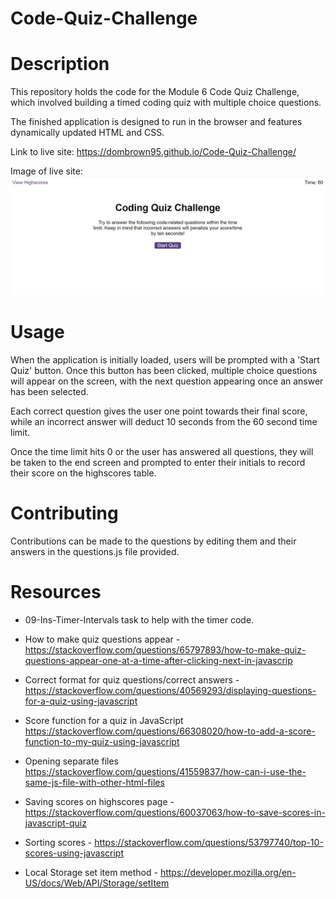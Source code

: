 # Code-Quiz-Challenge

# Description

This repository holds the code for the Module 6 Code Quiz Challenge, which involved building a timed coding quiz with multiple choice questions.

The finished application is designed to run in the browser and features dynamically updated HTML and CSS.

Link to live site: https://dombrown95.github.io/Code-Quiz-Challenge/

Image of live site: ![Alt text](image.png)

# Usage

When the application is initially loaded, users will be prompted with a 'Start Quiz' button. Once this button has been clicked, multiple choice questions will appear on the screen, with the next question appearing once an answer has been selected. 

Each correct question gives the user one point towards their final score, while an incorrect answer will deduct 10 seconds from the 60 second time limit. 

Once the time limit hits 0 or the user has answered all questions, they will be taken to the end screen and prompted to enter their initials to record their score on the highscores table.

# Contributing 

Contributions can be made to the questions by editing them and their answers in the questions.js file provided. 

# Resources 

- 09-Ins-Timer-Intervals task to help with the timer code.

- How to make quiz questions appear - 
https://stackoverflow.com/questions/65797893/how-to-make-quiz-questions-appear-one-at-a-time-after-clicking-next-in-javascrip

- Correct format for quiz questions/correct answers - 
https://stackoverflow.com/questions/40569293/displaying-questions-for-a-quiz-using-javascript

- Score function for a quiz in JavaScript
https://stackoverflow.com/questions/66308020/how-to-add-a-score-function-to-my-quiz-using-javascript

- Opening separate files
https://stackoverflow.com/questions/41559837/how-can-i-use-the-same-js-file-with-other-html-files

- Saving scores on highscores page - 
https://stackoverflow.com/questions/60037063/how-to-save-scores-in-javascript-quiz

- Sorting scores - 
https://stackoverflow.com/questions/53797740/top-10-scores-using-javascript

- Local Storage set item method - 
https://developer.mozilla.org/en-US/docs/Web/API/Storage/setItem

